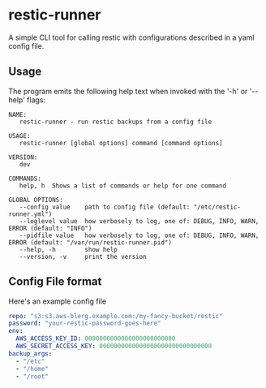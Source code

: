 # restic-runner

A simple CLI tool for calling restic with configurations described in a yaml config file.

## Usage

The program emits the following help text when invoked with the '-h' or '--help' flags:

```
NAME:
   restic-runner - run restic backups from a config file

USAGE:
   restic-runner [global options] command [command options]

VERSION:
   dev

COMMANDS:
   help, h  Shows a list of commands or help for one command

GLOBAL OPTIONS:
   --config value    path to config file (default: "/etc/restic-runner.yml")
   --loglevel value  how verbosely to log, one of: DEBUG, INFO, WARN, ERROR (default: "INFO")
   --pidfile value   how verbosely to log, one of: DEBUG, INFO, WARN, ERROR (default: "/var/run/restic-runner.pid")
   --help, -h        show help
   --version, -v     print the version
```

## Config File format

Here's an example config file

```yaml
repo: "s3:s3.aws-blerg.example.com:/my-fancy-bucket/restic"
password: "your-restic-password-goes-here"
env:
  AWS_ACCESS_KEY_ID: 0000000000000000000000000
  AWS_SECRET_ACCESS_KEY: 0000000000000000000000000000000
backup_args:
  - "/etc"
  - "/home"
  - "/root"
```
